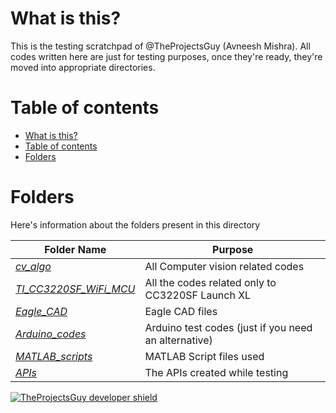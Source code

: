 # What is this?
This is the testing scratchpad of @TheProjectsGuy (Avneesh Mishra). All codes written here are just for testing purposes, once they're ready, they're moved into appropriate directories.

# Table of contents
- [What is this?](#what-is-this)
- [Table of contents](#table-of-contents)
- [Folders](#folders)

# Folders
Here's information about the folders present in this directory

| **Folder Name** | **Purpose** |
| ---- | ---- |
| [*cv_algo*](./cv_algo/) | All Computer vision related codes |
| [*TI_CC3220SF_WiFi_MCU*](./TI_CC3220SF_WiFi_MCU/) | All the codes related only to CC3220SF Launch XL |
| [*Eagle_CAD*](./Eagle_CAD/) | Eagle CAD files |
| [*Arduino_codes*](/Arduino_codes/) | Arduino test codes (just if you need an alternative) |
| [*MATLAB_scripts*](./MATLAB_scripts/) | MATLAB Script files used |
| [*APIs*](./APIs/) | The APIs created while testing |

[![TheProjectsGuy developer shield][TheProjectsGuy-dev-shield]][TheProjectsGuy-dev-profile]

[TheProjectsGuy-dev-shield]: https://img.shields.io/badge/Dev-TheProjectsGuy-0061ff.svg
[TheProjectsGuy-dev-profile]: https://github.com/TheProjectsGuy
